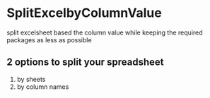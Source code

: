# SplitExcelbyColumnValue
split excelsheet based the column value while keeping the required packages as less as possible

## 2 options to split your spreadsheet
1. by sheets
2. by column names
